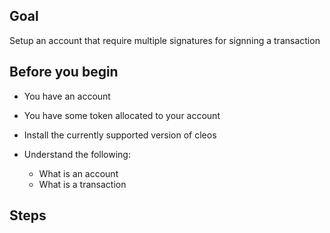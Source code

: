 ## Goal

Setup an account that require multiple signatures for signning a transaction

## Before you begin

* You have an account

* You have some token allocated to your account

* Install the currently supported version of cleos

* Understand the following:
  * What is an account
  * What is a transaction


## Steps

```shell

```
